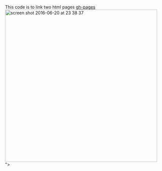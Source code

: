 This code is to link two html pages
[gh-pages](http://shanegibney.github.io/link-two-pages/)
 <img width="500" alt="screen shot 2016-06-20 at 23 38 37" src="https://cloud.githubusercontent.com/assets/17167992/16969668/67f30402-4e0e-11e6-89e9-b8fbe57adca7.png">
">

